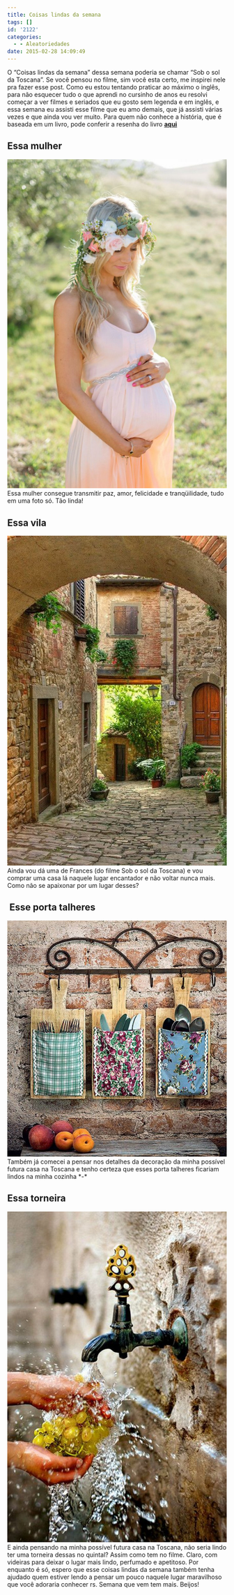 ```yaml
---
title: Coisas lindas da semana
tags: []
id: '2122'
categories:
  - - Aleatoriedades
date: 2015-02-28 14:09:49
---
```


O “Coisas lindas da semana” dessa semana poderia se chamar “Sob o sol da Toscana”. Se você pensou no filme, sim você esta certo, me inspirei nele pra fazer esse post. Como eu estou tentando praticar ao máximo o inglês, para não esquecer tudo o que aprendi no cursinho de anos eu resolvi começar a ver filmes e seriados que eu gosto sem legenda e em inglês, e essa semana eu assisti esse filme que eu amo demais, que já assisti várias vezes e que ainda vou ver muito. Para quem não conhece a história, que é baseada em um livro, pode conferir a resenha do livro [**aqui**](http://natalia.blog.br/2014/07/10/16o-livro-do-ano-sob-o-sol-da-toscana/ "aqui")

## Essa mulher

[![mulher grávida linda](/wp-content/uploads/2015/02/da6c770e86440a10f3de1368bc9a071d-684x1024.jpg)](/wp-content/uploads/2015/02/da6c770e86440a10f3de1368bc9a071d.jpg) Essa mulher consegue transmitir paz, amor, felicidade e tranqüilidade, tudo em uma foto só. Tão linda!

## Essa vila

[![ruas na Toscana ](/wp-content/uploads/2015/02/15f2e27466cb0699babcd56cbe6698e3-683x1024.jpg)](/wp-content/uploads/2015/02/15f2e27466cb0699babcd56cbe6698e3.jpg) Ainda vou dá uma de Frances (do filme Sob o sol da Toscana) e vou comprar uma casa lá naquele lugar encantador e não voltar nunca mais. Como não se apaixonar por um lugar desses?

##  Esse porta talheres

[![porta talher diferente ](/wp-content/uploads/2015/02/8cdfad9ac51bc5230452558299ef9d72.jpg)](/wp-content/uploads/2015/02/8cdfad9ac51bc5230452558299ef9d72.jpg) Também já comecei a pensar nos detalhes da decoração da minha possível futura casa na Toscana e tenho certeza que esses porta talheres ficariam lindos na minha cozinha \*-\*

## Essa torneira

[![torneira bonita e rustica ](/wp-content/uploads/2015/02/cc82070164a7535b434e17927a7be209-681x1024.jpg)](/wp-content/uploads/2015/02/cc82070164a7535b434e17927a7be209.jpg) E ainda pensando na minha possível futura casa na Toscana, não seria lindo ter uma torneira dessas no quintal? Assim como tem no filme. Claro, com videiras para deixar o lugar mais lindo, perfumado e apetitoso. Por enquanto é só, espero que esse coisas lindas da semana também tenha ajudado quem estiver lendo a pensar um pouco naquele lugar maravilhoso que você adoraria conhecer rs. Semana que vem tem mais. Beijos!
